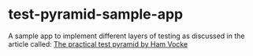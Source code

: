# test-pyramid-sample-app
A sample app to implement different layers of testing as discussed in the article called: [The practical test pyramid by Ham Vocke](https://martinfowler.com/articles/practical-test-pyramid.html)

